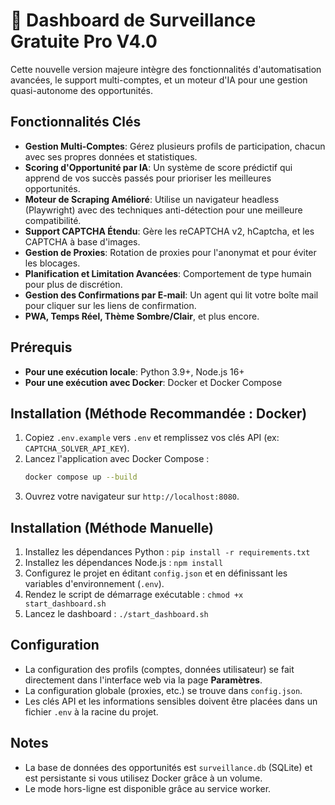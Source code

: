 # 🎯 Dashboard de Surveillance Gratuite Pro V4.0

Cette nouvelle version majeure intègre des fonctionnalités d'automatisation avancées, le support multi-comptes, et un moteur d'IA pour une gestion quasi-autonome des opportunités.

## Fonctionnalités Clés
- **Gestion Multi-Comptes**: Gérez plusieurs profils de participation, chacun avec ses propres données et statistiques.
- **Scoring d'Opportunité par IA**: Un système de score prédictif qui apprend de vos succès passés pour prioriser les meilleures opportunités.
- **Moteur de Scraping Amélioré**: Utilise un navigateur headless (Playwright) avec des techniques anti-détection pour une meilleure compatibilité.
- **Support CAPTCHA Étendu**: Gère les reCAPTCHA v2, hCaptcha, et les CAPTCHA à base d'images.
- **Gestion de Proxies**: Rotation de proxies pour l'anonymat et pour éviter les blocages.
- **Planification et Limitation Avancées**: Comportement de type humain pour plus de discrétion.
- **Gestion des Confirmations par E-mail**: Un agent qui lit votre boîte mail pour cliquer sur les liens de confirmation.
- **PWA, Temps Réel, Thème Sombre/Clair**, et plus encore.

## Prérequis
- **Pour une exécution locale**: Python 3.9+, Node.js 16+
- **Pour une exécution avec Docker**: Docker et Docker Compose

## Installation (Méthode Recommandée : Docker)
1. Copiez `.env.example` vers `.env` et remplissez vos clés API (ex: `CAPTCHA_SOLVER_API_KEY`).
2. Lancez l'application avec Docker Compose :
   ```bash
   docker compose up --build
   ```
3. Ouvrez votre navigateur sur `http://localhost:8080`.

## Installation (Méthode Manuelle)
1. Installez les dépendances Python : `pip install -r requirements.txt`
2. Installez les dépendances Node.js : `npm install`
3. Configurez le projet en éditant `config.json` et en définissant les variables d'environnement (`.env`).
4. Rendez le script de démarrage exécutable : `chmod +x start_dashboard.sh`
5. Lancez le dashboard : `./start_dashboard.sh`

## Configuration
- La configuration des profils (comptes, données utilisateur) se fait directement dans l'interface web via la page **Paramètres**.
- La configuration globale (proxies, etc.) se trouve dans `config.json`.
- Les clés API et les informations sensibles doivent être placées dans un fichier `.env` à la racine du projet.

## Notes
- La base de données des opportunités est `surveillance.db` (SQLite) et est persistante si vous utilisez Docker grâce à un volume.
- Le mode hors-ligne est disponible grâce au service worker.
